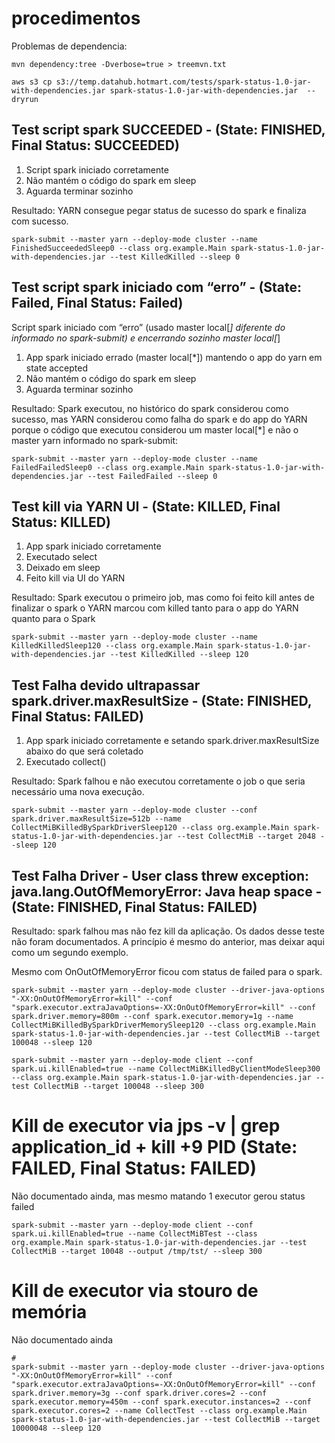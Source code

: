 # procedimentos

Problemas de dependencia:
```shell
mvn dependency:tree -Dverbose=true > treemvn.txt
```

``` shell
aws s3 cp s3://temp.datahub.hotmart.com/tests/spark-status-1.0-jar-with-dependencies.jar spark-status-1.0-jar-with-dependencies.jar  --dryrun
```

## Test script spark SUCCEEDED - (State: FINISHED, Final Status: SUCCEEDED)

1. Script spark iniciado corretamente
2. Não mantém o código do spark em sleep
3. Aguarda terminar sozinho

Resultado: YARN consegue pegar status de sucesso do spark e finaliza com sucesso.

```shell
spark-submit --master yarn --deploy-mode cluster --name FinishedSucceededSleep0 --class org.example.Main spark-status-1.0-jar-with-dependencies.jar --test KilledKilled --sleep 0
```

## Test script spark iniciado com “erro” - (State: Failed, Final Status: Failed) 

Script spark iniciado com “erro” (usado master local[*] diferente do informado no spark-submit) e encerrando sozinho master local[*]

1. App spark iniciado errado (master local[*]) mantendo o app do yarn em state accepted
2. Não mantém o código do spark em sleep
3. Aguarda terminar sozinho

Resultado: Spark executou, no histórico do spark considerou como sucesso, mas YARN considerou como falha do spark e do app do YARN porque o código que executou considerou um master local[*] e não o master yarn informado no spark-submit:

```shell
spark-submit --master yarn --deploy-mode cluster --name FailedFailedSleep0 --class org.example.Main spark-status-1.0-jar-with-dependencies.jar --test FailedFailed --sleep 0
```

## Test kill via YARN UI - (State: KILLED, Final Status: KILLED)

1. App spark iniciado corretamente
2. Executado select
3. Deixado em sleep
4. Feito kill via UI do YARN

Resultado: Spark executou o primeiro job, mas como foi feito kill antes de finalizar o spark o YARN marcou com killed tanto para o app do YARN quanto para o Spark

```shell
spark-submit --master yarn --deploy-mode cluster --name KilledKilledSleep120 --class org.example.Main spark-status-1.0-jar-with-dependencies.jar --test KilledKilled --sleep 120
```


## Test Falha devido ultrapassar spark.driver.maxResultSize - (State: FINISHED, Final Status: FAILED)

1. App spark iniciado corretamente e setando spark.driver.maxResultSize abaixo do que será coletado
4. Executado collect()

Resultado: Spark falhou e não executou corretamente o job o que seria necessário uma nova execução.

```shell
spark-submit --master yarn --deploy-mode cluster --conf spark.driver.maxResultSize=512b --name CollectMiBKilledBySparkDriverSleep120 --class org.example.Main spark-status-1.0-jar-with-dependencies.jar --test CollectMiB --target 2048 --sleep 120
```

## Test Falha Driver - User class threw exception: java.lang.OutOfMemoryError: Java heap space - (State: FINISHED, Final Status: FAILED)

Resultado: spark falhou mas não fez kill da aplicação. 
Os dados desse teste não foram documentados. A princípio é mesmo do anterior, mas deixar aqui como um segundo exemplo.

Mesmo com OnOutOfMemoryError ficou com status de failed para o spark.

```shell
spark-submit --master yarn --deploy-mode cluster --driver-java-options "-XX:OnOutOfMemoryError=kill" --conf "spark.executor.extraJavaOptions=-XX:OnOutOfMemoryError=kill" --conf spark.driver.memory=800m --conf spark.executor.memory=1g --name CollectMiBKilledBySparkDriverMemorySleep120 --class org.example.Main spark-status-1.0-jar-with-dependencies.jar --test CollectMiB --target 100048 --sleep 120
```

```shell
spark-submit --master yarn --deploy-mode client --conf spark.ui.killEnabled=true --name CollectMiBKilledByClientModeSleep300 --class org.example.Main spark-status-1.0-jar-with-dependencies.jar --test CollectMiB --target 100048 --sleep 300
```

# Kill de executor via jps -v | grep application_id + kill +9 PID (State: FAILED, Final Status: FAILED)
Não documentado ainda, mas mesmo matando 1 executor gerou status failed
```shell
spark-submit --master yarn --deploy-mode client --conf spark.ui.killEnabled=true --name CollectMiBTest --class org.example.Main spark-status-1.0-jar-with-dependencies.jar --test CollectMiB --target 10048 --output /tmp/tst/ --sleep 300
```

# Kill de executor via stouro de memória
Não documentado ainda
```shell
# 
spark-submit --master yarn --deploy-mode cluster --driver-java-options "-XX:OnOutOfMemoryError=kill" --conf "spark.executor.extraJavaOptions=-XX:OnOutOfMemoryError=kill" --conf spark.driver.memory=3g --conf spark.driver.cores=2 --conf spark.executor.memory=450m --conf spark.executor.instances=2 --conf spark.executor.cores=2 --name CollectTest --class org.example.Main spark-status-1.0-jar-with-dependencies.jar --test CollectMiB --target 10000048 --sleep 120
```